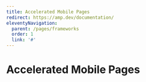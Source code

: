 ```yaml
---
title: Accelerated Mobile Pages
redirect: https://amp.dev/documentation/
eleventyNavigation:
  parent: /pages/frameworks
  order: 1
  link: '#'
---
```


# Accelerated Mobile Pages
